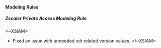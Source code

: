 #### Modeling Rules
##### Zscaler Private Access Modeling Rule
<~XSIAM>
- Fixed an issue with unneeded xdr related version values.
</~XSIAM>